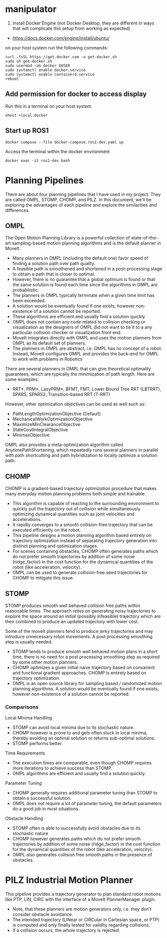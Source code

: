 # manipulator

1. Install Docker Engine (not Docker Desktop, they are different
in ways that will complicate this setup from working as 
expected)
  - https://docs.docker.com/engine/install/ubuntu/
  
on your host system run the following commands:
```
curl -fsSL https://get.docker.com -o get-docker.sh
sudo sh get-docker.sh
sudo usermod -aG docker $USER
sudo systemctl enable docker.service
sudo systemctl enable containerd.service
reboot
```

## Add permission for docker to access display

Run this in a terminal on your host system
```
xhost +local:docker
```


## Start up ROS1

```
docker compose --file docker-compose.ros1-dev.yaml up
```

Access the terminal within the docker environment


```
docker exec -it ros1-dev bash
```


# Planning Pipelines

There are about four planning pipelines that I have used in my project. They are called OMPL, STOMP, CHOMP, and PILZ. In this document, we'll be exploring the advantages of each pipeline and explore the similarities and differences.

## OMPL
The Open Motion Planning Library is a powerful collection of state-of-the-art sampling-based motion planning algorithms and is the default planner in MoveIt.

* Many planners in OMPL (including the default one) favor speed of finding a solution path over path quality.
* A feasible path is smoothened and shortened in a post-processing stage to obtain a path that is closer to optimal. 
* However, there is no guarantee that a global optimum is found or that the same solution is found each time since the algorithms in OMPL are probabilistic. 
* The planners in OMPL typically terminate when a given time limit has been exceeded.
* A solution would be eventually found if one exists, however non-existence of a solution cannot be reported.
* These algorithms are efficient and usually find a solution quickly
* OMPL does not contain any code related to collision checking or visualization as the designers of OMPL did not want to tie it to a any particular collision checker or visualization front end.
* MoveIt integrates directly with OMPL and uses the motion planners from OMPL as its default set of planners. 
* The planners in OMPL are abstract; i.e. OMPL has no concept of a robot. Instead, MoveIt configures OMPL and provides the back-end for OMPL to work with problems in Robotics

There are several planners in OMPL that can give theoretical optimality guarantees, which are typically the minimization of path length. Here are some examples:
* RRT*, PRM*, LazyPRM*, BFMT, FMT, Lower Bound Tree RRT (LBTRRT), SPARS, SPARS2, Transition-based RRT (T-RRT)

However, other optimization objectives can be used as well such as:
* PathLengthOptimizationObjective (Default)
* MechanicalWorkOptimizationObjective
* MaximizeMinClearanceObjective
* StateCostIntegralObjective
* MinimaxObjective

OMPL also provides a meta-optimization algorithm called AnytimePathShortening, which repeatedly runs several planners in parallel with path shortcutting and path hybridization to locally optimize a solution path.

## CHOMP

CHOMP is a gradient-based trajectory optimization procedure that makes many everyday motion planning problems both simple and trainable.

* This algorithm is capable of reacting to the surrounding environment to quickly pull the trajectory out of collision while simultaneously optimizing dynamical quantities such as joint velocities and accelerations. 
* It rapidly converges to a smooth collision-free trajectory that can be executed efficiently on the robot.
* This pipeline designs a motion planning algorithm based entirely on trajectory optimization instead of separating trajectory generation into distinct planning and optimization stages.
* For scenes containing obstacles, CHOMP often generates paths which do not prefer smooth trajectories by addition of some noise (ridge_factor) in the cost function for the dynamical quantities of the robot (like acceleration, velocity). 
* OMPL can be used to generate collision-free seed trajectories for CHOMP to mitigate this issue.

## STOMP

STOMP produces smooth well behaved collision free paths within reasonable times. The approach relies on generating noisy trajectories to explore the space around an initial (possibly infeasible) trajectory which are then combined to produce an updated trajectory with lower cost.

 Some of the moveIt planners tend to produce jerky trajectories and may introduce unnecessary robot movements. A post processing smoothing step is usually needed.
 * STOMP tends to produce smooth well behaved motion plans in a short time, there is no need for a post processing smoothing step as required by some other motion planners.
 * CHOMP optimizes a given initial naive trajectory based on convarient and functional gradient approaches. CHOMP is entirely based on trajectory optimization.
 * OMPL is an open source library for sampling based / randomized motion planning algorithms. A solution would be eventually found if one exists, however non-existence of a solution cannot be reported.

### Comparisons

Local Minima Handling
* STOMP can avoid local minima due to its stochastic nature. 
* CHOMP however is prone to and gets often stuck in local minima, thereby avoiding an optimal solution or returns sub-optimal solutions. 
* STOMP performs better.

Time Requirements
* The execution times are comparable, even though CHOMP requires more iterations to achieve success than STOMP.
* OMPL algorithms are efficient and usually find a solution quickly.

Parameter Tuning
* CHOMP generally requires additional parameter tuning than STOMP to obtain a successful solution. 
* OMPL does not require a lot of parameter tuning, the default parameters do a good job in most situations.

Obstacle Handling
* STOMP often is able to successfully avoid obstacles due to its stochastic nature
* CHOMP however generates paths which do not prefer smooth trajectories by addition of some noise (ridge_factor) in the cost function for the dynamical quantities of the robot (like acceleration, velocity).
* OMPL also generates collision free smooth paths in the presence of obstacles.

# PILZ Industrial Motion Planner

This pipeline provides a trajectory generator to plan standard robot motions like PTP, LIN, CIRC with the interface of a MoveIt PlannerManager plugin.
* Note, that these planners are motion generators only, i.e. they don’t consider obstacle avoidance. 
* The intended trajectory (LINear or CIRCular in Cartesian space, or PTP) is computed and only finally tested for validity regarding collisions. 
* If a collision occurs, the whole trajectory is rejected.


